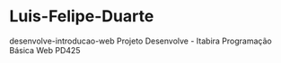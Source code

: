 # Luis-Felipe-Duarte
desenvolve-introducao-web
Projeto Desenvolve - Itabira
Programação Básica Web
PD425
